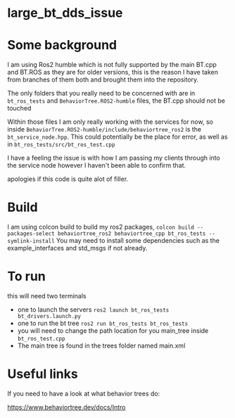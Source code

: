 # large_bt_dds_issue

# Some background

I am using Ros2 humble which is not fully supported by the main BT.cpp and BT.ROS as they are for older versions, this is the reason I have taken from branches of them both and brought them into the repository.

The only folders that you really need to be concerned with are in `bt_ros_tests` and `BehaviorTree.ROS2-humble` files, the BT.cpp should not be touched

Within those files I am only really working with the services for now, so inside `BehaviorTree.ROS2-humble/include/behaviortree_ros2` is the `bt_service_node.hpp`. This could potentially be the place for error, as well as in `bt_ros_tests/src/bt_ros_test.cpp`

I have a feeling the issue is with how I am passing my clients through into the service node however I haven't been able to confirm that.

apologies if this code is quite alot of filler.

# Build

I am using colcon build to build my ros2 packages, `colcon build --packages-select behaviortree_ros2 behaviortree_cpp bt_ros_tests --symlink-install`
You may need to install some dependencies such as the example_interfaces and std_msgs if not already.

# To run

this will need two terminals

- one to launch the servers `ros2 launch bt_ros_tests bt_drivers.launch.py`
- one to run the bt tree `ros2 run bt_ros_tests bt_ros_tests`
- you will need to change the path location for you main_tree inside `bt_ros_test.cpp`
- The main tree is found in the trees folder named main.xml

# Useful links

If you need to have a look at what behavior trees do:

https://www.behaviortree.dev/docs/Intro


